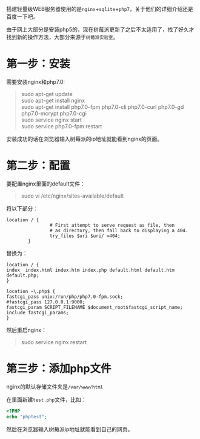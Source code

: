 搭建轻量级WEB服务器使用的是`nginx`+`sqlite`+`php7`，关于他们的详细介绍还是百度一下吧。

由于网上大部分是安装php5的，现在树莓派更新了之后不太适用了，找了好久才找到新的操作方法，大部分来源于`树莓派实验室`。

# 第一步：安装

需要安装nginx和php7.0:

>sudo apt-get update  
sudo apt-get install nginx  
sudo apt-get install php7.0-fpm php7.0-cli php7.0-curl php7.0-gd php7.0-mcrypt php7.0-cgi  
sudo service nginx start  
sudo service php7.0-fpm restart  

安装成功的话在浏览器输入树莓派的ip地址就能看到nginx的页面。


# 第二步：配置

要配置nginx里面的default文件：

>sudo vi /etc/nginx/sites-available/default

将以下部分：

```
location / {
                # First attempt to serve request as file, then
                # as directory, then fall back to displaying a 404.
                try_files $uri $uri/ =404;
        }
```

替换为：

```
location / {
index  index.html index.htm index.php default.html default.htm default.php;
}

location ~\.php$ {
fastcgi_pass unix:/run/php/php7.0-fpm.sock;
#fastcgi_pass 127.0.0.1:9000;
fastcgi_param SCRIPT_FILENAME $document_root$fastcgi_script_name;
include fastcgi_params;
}
```

然后重启nginx：

>sudo service nginx restart

# 第三步：添加php文件

nginx的默认存储文件夹是`/var/www/html`

在里面新建`test.php`文件，比如：

```php
<?PHP
echo "phptest";
```
然后在浏览器输入树莓派ip地址就能看到自己的网页。

